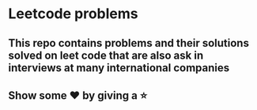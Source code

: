 # Leetcode problems
## This repo contains problems and their solutions solved on leet code that are also ask in interviews at many international companies

## Show some ❤️ by giving a ⭐
